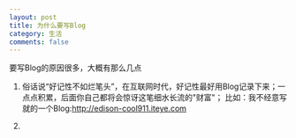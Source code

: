 ```yaml
---
layout: post
title: 为什么要写Blog
category: 生活
comments: false
---
```



要写Blog的原因很多，大概有那么几点

1. 俗话说“好记性不如烂笔头”，在互联网时代，好记性最好用Blog记录下来；一点点积累，后面你自己都将会惊讶这笔细水长流的"财富"；
   比如：我不经意写就的一个Blog:<http://edison-cool911.iteye.com>

2. 
   
   
 

